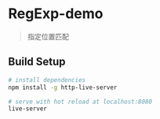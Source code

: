 # RegExp-demo

> 指定位置匹配 

## Build Setup

``` bash
# install dependencies
npm install -g http-live-server

# serve with hot reload at localhost:8080
live-server

```
